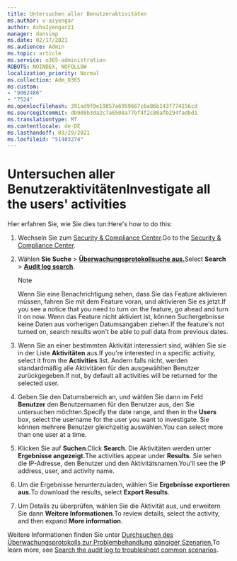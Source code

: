 ```yaml
---
title: Untersuchen aller Benutzeraktivitäten
ms.author: v-aiyengar
author: AshaIyengar21
manager: dansimp
ms.date: 02/17/2021
ms.audience: Admin
ms.topic: article
ms.service: o365-administration
ROBOTS: NOINDEX, NOFOLLOW
localization_priority: Normal
ms.collection: Adm_O365
ms.custom:
- "9002486"
- "7524"
ms.openlocfilehash: 391ad9f0e19857a6959667c6a86b143f774156cd
ms.sourcegitcommit: db908b3da2c7a6508a77bf4f2c80afb294fadbd1
ms.translationtype: MT
ms.contentlocale: de-DE
ms.lasthandoff: 03/29/2021
ms.locfileid: "51403274"
---
```

# <a name="investigate-all-the-users-activities"></a><span data-ttu-id="25aea-102">Untersuchen aller Benutzeraktivitäten</span><span class="sxs-lookup"><span data-stu-id="25aea-102">Investigate all the users' activities</span></span>

<span data-ttu-id="25aea-103">Hier erfahren Sie, wie Sie dies tun:</span><span class="sxs-lookup"><span data-stu-id="25aea-103">Here's how to do this:</span></span>

1. <span data-ttu-id="25aea-104">Wechseln Sie zum [Security & Compliance Center](https://go.microsoft.com/fwlink/p/?linkid=2077143).</span><span class="sxs-lookup"><span data-stu-id="25aea-104">Go to the [Security & Compliance Center](https://go.microsoft.com/fwlink/p/?linkid=2077143).</span></span>
1. <span data-ttu-id="25aea-105">Wählen **Sie Suche**  >  **[Überwachungsprotokollsuche aus.](https://go.microsoft.com/fwlink/?linkid=2103759)**</span><span class="sxs-lookup"><span data-stu-id="25aea-105">Select **Search** > **[Audit log search](https://go.microsoft.com/fwlink/?linkid=2103759)**.</span></span>
    > [!NOTE]
    > <span data-ttu-id="25aea-106">Wenn Sie eine Benachrichtigung sehen, dass Sie das Feature aktivieren müssen, fahren Sie mit dem Feature voran, und aktivieren Sie es jetzt.</span><span class="sxs-lookup"><span data-stu-id="25aea-106">If you see a notice that you need to turn on the feature, go ahead and turn it on now.</span></span> <span data-ttu-id="25aea-107">Wenn das Feature nicht aktiviert ist, können Suchergebnisse keine Daten aus vorherigen Datumsangaben ziehen.</span><span class="sxs-lookup"><span data-stu-id="25aea-107">If the feature's not turned on, search results won't be able to pull data from previous dates.</span></span>

1. <span data-ttu-id="25aea-108">Wenn Sie an einer bestimmten Aktivität interessiert sind, wählen Sie sie in der Liste **Aktivitäten** aus.</span><span class="sxs-lookup"><span data-stu-id="25aea-108">If you're interested in a specific activity, select it from the **Activities** list.</span></span> <span data-ttu-id="25aea-109">Andern falls nicht, werden standardmäßig alle Aktivitäten für den ausgewählten Benutzer zurückgegeben.</span><span class="sxs-lookup"><span data-stu-id="25aea-109">If not, by default all activities will be returned for the selected user.</span></span>
1. <span data-ttu-id="25aea-110">Geben Sie den Datumsbereich an, und wählen Sie dann im Feld **Benutzer** den Benutzernamen für den Benutzer aus, den Sie untersuchen möchten.</span><span class="sxs-lookup"><span data-stu-id="25aea-110">Specify the date range, and then in the **Users** box, select the username for the user you want to investigate.</span></span> <span data-ttu-id="25aea-111">Sie können mehrere Benutzer gleichzeitig auswählen.</span><span class="sxs-lookup"><span data-stu-id="25aea-111">You can select more than one user at a time.</span></span>
1. <span data-ttu-id="25aea-112">Klicken Sie auf **Suchen**.</span><span class="sxs-lookup"><span data-stu-id="25aea-112">Click **Search**.</span></span> <span data-ttu-id="25aea-113">Die Aktivitäten werden unter **Ergebnisse angezeigt.**</span><span class="sxs-lookup"><span data-stu-id="25aea-113">The activities appear under **Results**.</span></span> <span data-ttu-id="25aea-114">Sie sehen die IP-Adresse, den Benutzer und den Aktivitätsnamen.</span><span class="sxs-lookup"><span data-stu-id="25aea-114">You'll see the IP address, user, and activity name.</span></span>
1. <span data-ttu-id="25aea-115">Um die Ergebnisse herunterzuladen, wählen Sie **Ergebnisse exportieren aus.**</span><span class="sxs-lookup"><span data-stu-id="25aea-115">To download the results, select **Export Results**.</span></span>
1. <span data-ttu-id="25aea-116">Um Details zu überprüfen, wählen Sie die Aktivität aus, und erweitern Sie dann **Weitere Informationen**.</span><span class="sxs-lookup"><span data-stu-id="25aea-116">To review details, select the activity, and then expand **More information**.</span></span>

<span data-ttu-id="25aea-117">Weitere Informationen finden Sie unter [Durchsuchen des Überwachungsprotokolls zur Problembehandlung gängiger Szenarien.](https://go.microsoft.com/fwlink/?linkid=2103944)</span><span class="sxs-lookup"><span data-stu-id="25aea-117">To learn more, see [Search the audit log to troubleshoot common scenarios](https://go.microsoft.com/fwlink/?linkid=2103944).</span></span>